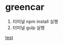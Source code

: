# greencar

1. 터미널 npm install 실행
2. 터미널 gulp 실행 

[test](http://10.106.43.164:8010/Bonobo.Git.Server/Repository/d9c1293f-f2fb-4363-bd47-3205ca3d4510/master/Tree/src/html/text.md)